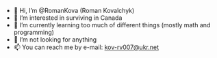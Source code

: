 - 👋 Hi, I’m @RomanKova (Roman Kovalchyk)
- 👀 I’m interested in surviving in Canada 
- 🌱 I’m currently learning too much of different things (mostly math and programming) 
- 💞️ I’m not looking for anything 
- 📫 You can reach me by e-mail: kov-rv007@ukr.net 

<!---
RomanKova/RomanKova is a ✨ special ✨ repository because its `README.md` (this file) appears on your GitHub profile.
You can click the Preview link to take a look at your changes.
--->

